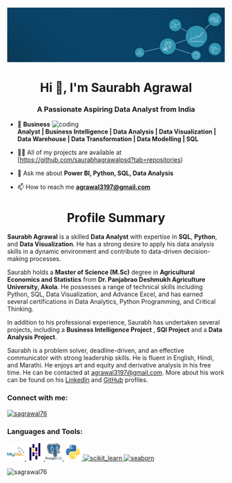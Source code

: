 ![logo](https://github.com/SAgrawal76/SAgrawal76/blob/main/Data_Analyst.jpg)
<h1 align="center">Hi 👋, I'm Saurabh Agrawal</h1>
<h3 align="center">A Passionate Aspiring Data Analyst from India</h3>
<img align ="right" alt ="coding" width ="400" src ="https://camo.githubusercontent.com/7de37139d0b4c1ce40865e799b446c0e963a3dd8fb68d239707237c40604fa3d/68747470733a2f2f63646e2e6472696262626c652e636f6d2f75736572732f3733303730332f73637265656e73686f74732f363538313234332f6176656e746f2e676966">

- 🌱 **Business Analyst | Business Intelligence | Data Analysis | Data Visualization | Data Warehouse | Data Transformation | Data Modelling | SQL**

- 👨‍💻 All of my projects are available at [https://github.com/saurabhagrawalpsd?tab=repositories)

- 💬 Ask me about **Power BI, Python, SQL, Data Analysis**

- 📫 How to reach me **agrawal3197@gmail.com**
  
<h1 align="center">Profile Summary</h1>

**Saurabh Agrawal** is a skilled **Data Analyst** with expertise in **SQL**, **Python**, and **Data Visualization**. He has a strong desire to apply his data analysis skills in a dynamic environment and contribute to data-driven decision-making processes.

Saurabh holds a **Master of Science (M.Sc)** degree in **Agricultural Economics and Statistics** from **Dr. Panjabrao Deshmukh Agriculture University, Akola**. He possesses a range of technical skills including Python, SQL, Data Visualization, and Advance Excel, and has earned several certifications in Data Analytics, Python Programming, and Critical Thinking.

In addition to his professional experience, Saurabh has undertaken several projects, including a **Business Intelligence Project** , **SQl Project** and a **Data Analysis Project**.

Saurabh is a problem solver, deadline-driven, and an effective communicator with strong leadership skills. He is fluent in English, Hindi, and Marathi. He enjoys art and equity and derivative analysis in his free time. He can be contacted at agrawal3197@gmail.com. 
More about his work can be found on his [LinkedIn](www.linkedin.com/in/saurabh-agrawal-9ab186143) and [GitHub](https://github.com/saurabhagrawalpsd) profiles.

<h3 align="left">Connect with me:</h3>
<p align="left">
<a href="https://linkedin.com/in/saurabh-agrawal-9ab186143" target="blank"><img align="center" src="https://raw.githubusercontent.com/rahuldkjain/github-profile-readme-generator/master/src/images/icons/Social/linked-in-alt.svg" alt="sagrawal76" height="30" width="40" /></a>
</p>

<h3 align="left">Languages and Tools:</h3>
<p align="left"> <a href="https://www.mysql.com/" target="_blank" rel="noreferrer"> <img src="https://raw.githubusercontent.com/devicons/devicon/master/icons/mysql/mysql-original-wordmark.svg" alt="mysql" width="40" height="40"/> </a> <a href="https://pandas.pydata.org/" target="_blank" rel="noreferrer"> <img src="https://raw.githubusercontent.com/devicons/devicon/2ae2a900d2f041da66e950e4d48052658d850630/icons/pandas/pandas-original.svg" alt="pandas" width="40" height="40"/> </a> <a href="https://www.postgresql.org" target="_blank" rel="noreferrer"> <img src="https://raw.githubusercontent.com/devicons/devicon/master/icons/postgresql/postgresql-original-wordmark.svg" alt="postgresql" width="40" height="40"/> </a> <a href="https://www.python.org" target="_blank" rel="noreferrer"> <img src="https://raw.githubusercontent.com/devicons/devicon/master/icons/python/python-original.svg" alt="python" width="40" height="40"/> </a> <a href="https://www.microsoft.com/en-us/power-platform/products/power-bi?msockid=1484f9d157db62f21aa4edcd560e63ef" target="_blank" rel="noreferrer"> <img src="https://upload.wikimedia.org/wikipedia/commons/thumb/c/c9/Power_bi_logo_black.svg/640px-Power_bi_logo_black.svg.png" alt="scikit_learn" width="40" height="40"/> </a> <a href="https://seaborn.pydata.org/" target="_blank" rel="noreferrer"> <img src="https://seaborn.pydata.org/_images/logo-mark-lightbg.svg" alt="seaborn" width="40" height="40"/> </a>

<p><img align="center" src="https://github-readme-stats.vercel.app/api/top-langs?username=harshit0699&show_icons=true&locale=en&layout=compact" alt="sagrawal76" /></p>
